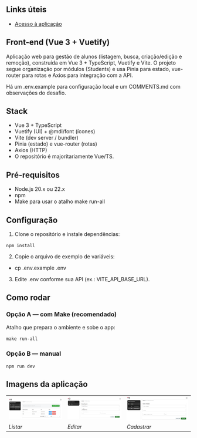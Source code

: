 ## Links úteis

- [Acesso à aplicação](https://amais-fabiana.petrovick.work)

## Front-end (Vue 3 + Vuetify)

Aplicação web para gestão de alunos (listagem, busca, criação/edição e remoção), construída em Vue 3 + TypeScript, Vuetify e Vite. O projeto segue organização por módulos (Students) e usa Pinia para estado, vue-router para rotas e Axios para integração com a API.

Há um .env.example para configuração local e um COMMENTS.md com observações do desafio. 
 
## Stack

- Vue 3 + TypeScript
- Vuetify (UI) + @mdi/font (ícones)
- Vite (dev server / bundler)
- Pinia (estado) e vue-router (rotas)
- Axios (HTTP)
- O repositório é majoritariamente Vue/TS.

## Pré-requisitos

- Node.js 20.x ou 22.x
- npm
- Make para usar o atalho make run-all

## Configuração

1. Clone o repositório e instale dependências:
``` 
npm install
```
2. Copie o arquivo de exemplo de variáveis:
- cp .env.example .env
3. Edite .env conforme sua API (ex.: VITE_API_BASE_URL).

## Como rodar
### Opção A — com Make (recomendado)
Atalho que prepara o ambiente e sobe o app:
```
make run-all
```
### Opção B — manual
```
npm run dev
```

## Imagens da aplicação

<table>
  <tr>
    <td><img src="docs/screenshots/listar-alunos.png" alt="Listar" width="420"></td>
    <td><img src="docs/screenshots/editar-cadastro.png" alt="Editar" width="420"></td>
    <td><img src="docs/screenshots/cadastrar-aluno.png" alt="Cadastrar" width="420"></td>

  </tr>
  <tr>
    <td align="Listar"><em>Listar</em></td>
    <td align="Editar"><em>Editar</em></td>
    <td align="Cadastrar"><em>Cadastrar</em></td>
  </tr>
</table>



